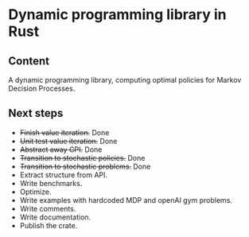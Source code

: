 # Dynamic programming library in Rust

## Content

A dynamic programming library, computing optimal policies for Markov Decision Processes.

## Next steps

* ~~Finish value iteration.~~ Done
* ~~Unit test value iteration.~~ Done
* ~~Abstract away GPI.~~ Done
* ~~Transition to stochastic policies.~~ Done
* ~~Transition to stochastic problems.~~ Done
* Extract structure from API.
* Write benchmarks.
* Optimize.
* Write examples with hardcoded MDP and openAI gym problems.
* Write comments.
* Write documentation.
* Publish the crate.
